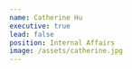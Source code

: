 ```yaml
---
name: Catherine Hu
executive: true
lead: false
position: Internal Affairs
image: /assets/catherine.jpg
---
```

